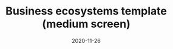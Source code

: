 ---
layout: designs
title: Business ecosystems template (medium screen)
design: 2-Screen-Business-M.png
date: "2020-11-26"
---